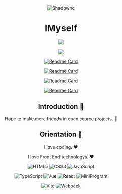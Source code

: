 <!--### Hi there 👋-->

<!--
**Shadownc/Shadownc** is a ✨ _special_ ✨ repository because its `README.md` (this file) appears on your GitHub profile.

Here are some ideas to get you started:

- 🔭 I’m currently working on ...
- 🌱 I’m currently learning ...
- 👯 I’m looking to collaborate on ...
- 🤔 I’m looking for help with ...
- 💬 Ask me about ...
- 📫 How to reach me: ...
- 😄 Pronouns: ...
- ⚡ Fun fact: ...
-->
<div align=center>
  <img src="https://avatars.githubusercontent.com/u/19424471?v=4" alt="Shadownc" />
  
  # IMyself

  ![](https://github.com/Shadownc/actions-checkin/blob/output/github-snake.svg)
  
  ![](https://komarev.com/ghpvc/?username=Shadownc&color=blue)
  
  [![Readme Card](https://github-readme-stats.vercel.app/api/pin/?username=Shadownc&repo=CYI-Service)](https://github.com/Shadownc/CYI-Service)
  
  [![Readme Card](https://github-readme-stats.vercel.app/api/pin/?username=Shadownc&repo=blogTS)](https://github.com/Shadownc/blogTS)
  
  [![Readme Card](https://github-readme-stats.vercel.app/api/pin/?username=Shadownc&repo=visit-monitor)](https://github.com/Shadownc/visit-monitor)
  
  [![Readme Card](https://github-readme-stats.vercel.app/api/pin/?username=Shadownc&repo=cf-image-hosting)](https://github.com/Shadownc/cf-image-hosting)
  
  ## Introduction :raised_hands:

  Hope to make more friends in open source projects. :eyes:

  ## Orientation :dart:

  I love coding. :heart:

  I love Front End technologys. :heart:

  <p>

  ![HTML5](https://img.shields.io/badge/-HTML5-red?logo=html5&logoColor=white)
  ![CSS3](https://img.shields.io/badge/-CSS3-blue?logo=css3&logoColor=white)
  ![JavaScript](https://img.shields.io/badge/-JavaScript-yellow?logo=javascript&logoColor=white)

  </p>

  <p>

  ![TypeScript](https://img.shields.io/badge/-TypeScript-blue?logo=typescript&logoColor=white)
  ![Vue](https://img.shields.io/badge/-Vue-34495e?logo=vue.js)
  ![React](https://img.shields.io/badge/-React-282c34?logo=react)
  ![MiniProgram](https://img.shields.io/badge/-MiniProgram-07c160?logo=wechat&logoColor=white)

  </p>

  <p>

  ![Vite](https://img.shields.io/badge/-Vite-646cff?logo=vite&logoColor=white)
  ![Webpack](https://img.shields.io/badge/-Webpack-1a6bac?logo=webpack)

  </p>
</div>
